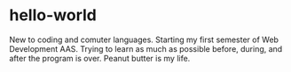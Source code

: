 # hello-world

New to coding and comuter languages. Starting my first semester of Web Development AAS. Trying to learn as much as possible before, during, and after the program is over. Peanut butter is my life.

